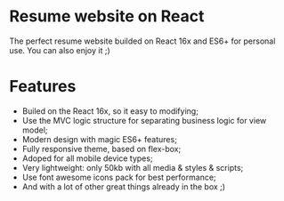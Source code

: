 # Resume website on React
The perfect resume website builded on React 16x and ES6+ for personal use. You can also enjoy it ;)

# Features
- Builed on the React 16x, so it easy to modifying;
- Use the MVC logic structure for separating business logic for view model;
- Modern design with magic ES6+ features;
- Fully responsive theme, based on flex-box;
- Adoped for all mobile device types;
- Very lightweight: only 50kb with all media & styles & scripts;
- Use font awesome icons pack for best performance;
- And with a lot of other great things already in the box ;)
